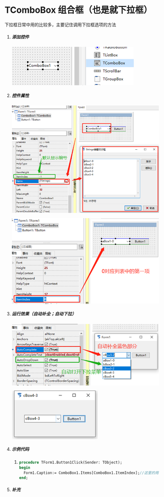 # TComboBox 组合框（也是就下拉框）

下拉框日常中用的比较多，主要记住调用下拉框选项的方法

1. ##### 添加控件

   ![](17_TComboBox/62.png)

2. ##### 控件属性

   ![](17_TComboBox/63.png)

   ![](17_TComboBox/64.png)

3. ##### 运行效果（自动补全；自动下拉）

   ![](17_TComboBox/65.png)

   ![](17_TComboBox/66.png)

4. ##### 示例代码

   1. ```pascal
      procedure TForm1.Button1Click(Sender: TObject);
      begin
        Form1.Caption:= ComboBox1.Items[ComboBox1.ItemIndex];//这里的用法和ListBox是一样的
      end; 
      ```

      

5. ##### 补充